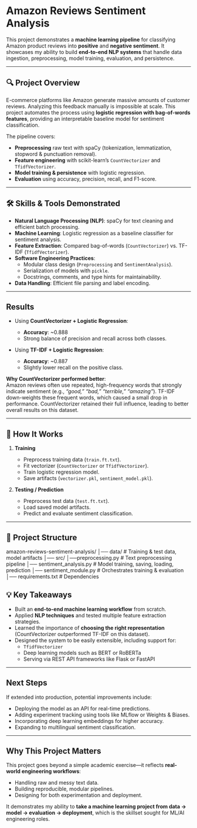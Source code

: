 # Amazon Reviews Sentiment Analysis  

This project demonstrates a **machine learning pipeline** for classifying Amazon product reviews into **positive** and **negative sentiment**. It showcases my ability to build **end-to-end NLP systems** that handle data ingestion, preprocessing, model training, evaluation, and persistence.  

---

## 🔍 Project Overview  

E-commerce platforms like Amazon generate massive amounts of customer reviews. Analyzing this feedback manually is impossible at scale. This project automates the process using **logistic regression with bag-of-words features**, providing an interpretable baseline model for sentiment classification.  

The pipeline covers:  
- **Preprocessing** raw text with spaCy (tokenization, lemmatization, stopword & punctuation removal).  
- **Feature engineering** with scikit-learn’s `CountVectorizer` and `TfidfVectorizer`.  
- **Model training & persistence** with logistic regression.  
- **Evaluation** using accuracy, precision, recall, and F1-score.  

---

## 🛠️ Skills & Tools Demonstrated  

- **Natural Language Processing (NLP)**: spaCy for text cleaning and efficient batch processing.  
- **Machine Learning**: Logistic regression as a baseline classifier for sentiment analysis.  
- **Feature Extraction**: Compared bag-of-words (`CountVectorizer`) vs. TF-IDF (`TfidfVectorizer`).  
- **Software Engineering Practices**:  
  - Modular class design (`Preprocessing` and `SentimentAnalysis`).  
  - Serialization of models with `pickle`.  
  - Docstrings, comments, and type hints for maintainability.  
- **Data Handling**: Efficient file parsing and label encoding.  

---

## Results  

- Using **CountVectorizer + Logistic Regression**:  
  - **Accuracy**: ~0.888
  - Strong balance of precision and recall across both classes.  

- Using **TF-IDF + Logistic Regression**:  
  - **Accuracy**: ~0.887
  - Slightly lower recall on the positive class.

**Why CountVectorizer performed better**:  
Amazon reviews often use repeated, high-frequency words that strongly indicate sentiment (e.g., *“good,” “bad,” “terrible,” “amazing”*). TF-IDF down-weights these frequent words, which caused a small drop in performance. CountVectorizer retained their full influence, leading to better overall results on this dataset.  

---

## 🚀 How It Works  

1. **Training**  
   - Preprocess training data (`train.ft.txt`).  
   - Fit vectorizer (`CountVectorizer` or `TfidfVectorizer`).  
   - Train logistic regression model.  
   - Save artifacts (`vectorizer.pkl`, `sentiment_model.pkl`).  

2. **Testing / Prediction**  
   - Preprocess test data (`test.ft.txt`).  
   - Load saved model artifacts.  
   - Predict and evaluate sentiment classification.  

---

## 📂 Project Structure  
amazon-reviews-sentiment-analysis/
│── data/ # Training & test data, model artifacts
│── src/
    │──preprocessing.py # Text preprocessing pipeline
    │── sentiment_analysis.py # Model training, saving, loading, prediction
    │── sentiment_module.py # Orchestrates training & evaluation
    │── requirements.txt # Dependencies

## 💡 Key Takeaways  

- Built an **end-to-end machine learning workflow** from scratch.  
- Applied **NLP techniques** and tested multiple feature extraction strategies.  
- Learned the importance of **choosing the right representation** (CountVectorizer outperformed TF-IDF on this dataset).  
- Designed the system to be easily extensible, including support for:  
  - `TfidfVectorizer`  
  - Deep learning models such as BERT or RoBERTa  
  - Serving via REST API frameworks like Flask or FastAPI  

---

## Next Steps  

If extended into production, potential improvements include:  
- Deploying the model as an API for real-time predictions.  
- Adding experiment tracking using tools like MLflow or Weights & Biases.  
- Incorporating deep learning embeddings for higher accuracy.  
- Expanding to multilingual sentiment classification.  

---

## Why This Project Matters  

This project goes beyond a simple academic exercise—it reflects **real-world engineering workflows**:  
- Handling raw and messy text data.  
- Building reproducible, modular pipelines.  
- Designing for both experimentation and deployment.  

It demonstrates my ability to **take a machine learning project from data → model → evaluation → deployment**, which is the skillset sought for ML/AI engineering roles.
